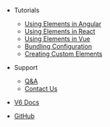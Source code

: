 <!-- 
type: menu
 -->

* Tutorials
  * [Using Elements in Angular](./tutorials/angular)
  * [Using Elements in React](./tutorials/react)
  * [Using Elements in Vue](./tutorials/vue)
  * [Bundling Configuration](./guides/bundling-configuration)
  * [Creating Custom Elements](./custom-components/tutorial)

* Support
  * [Q&A](https://community.developers.refinitiv.com/spaces/391/index.html)
  * [Contact Us](mailto:ef-support@lseg.com)

* [V6 Docs](http://ui.refinitiv.com/v6)

* [GitHub](https://github.com/Refinitiv/refinitiv-ui)
